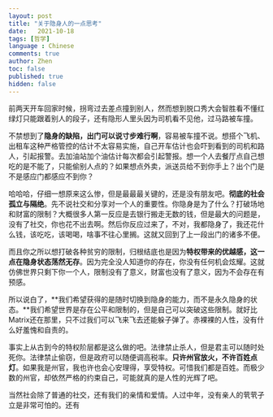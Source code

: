 ```yaml
---
layout: post
title: "关于隐身人的一点思考"
date:   2021-10-18
tags: [哲学]
language : Chinese
comments: true
author: Zhen
toc: false
published: true
hidden: false
---
```

前两天开车回家时候，拐弯过去差点撞到别人，然而想到脱口秀大会智胜看不懂红绿灯只能跟着别人的段子，还有隐形人里头因为司机看不见他，过马路被车撞。

不禁想到了**隐身的缺陷，出门可以说寸步难行啊**，容易被车撞不说。想搭个飞机、出租车这种严格管控的估计不太容易实施，自己开车估计也会吓到看到的司机和路人，引起报警。去加油站加个油估计每次都会引起警报。想一个人去餐厅点自己想吃的是不能了，只能偷别人点的？如果想点外卖，派送员给不到你手上？出个门是不是感应门都感应不到你？

哈哈哈，仔细一想原来这么惨，但是最最最关键的，还是没有朋友吧。**彻底的社会孤立与隔绝**。先不说社交和分享对一个人的重要性。你隐身是为了什么？打破场地和财富的限制？大概很多人第一反应是去银行搬走无数的钱，但是最大的问题是，没有了社交，你也花不出去啊。然后你反应过来了，不对，我都隐身了，我还花什么钱，该吃吃，该喝喝，啥事不往心里搁。这就又回到了上一段出门的诸多不便。

而且你之所以想打破各种贫穷的限制，归根结底也是因为**特权带来的优越感，这一点在隐身状态荡然无存**。因为完全没人知道你的存在，你没有任何机会炫耀。这就仿佛世界只剩下你一个人，限制没有了意义，财富也没有了意义，因为不会存在有预感。

所以说白了，**我们希望获得的是随时切换到隐身的能力，而不是永久隐身的状态。**我们希望世界是存在公平和限制的，但是自己可以突破这些限制。就好比Matrix还在那里，只不过我们可以飞来飞去还能躲子弹了。赤裸裸的人性，没有什么好羞愧和自责的。

事实上从古到今的特权阶层都是这么做的吧。法律禁止杀人，但是君主可以随时处死你。法律禁止偷窃，但是政府可以随便调高税率。**只许州官放火，不许百姓点灯**。如果我是州官，我也许也会心安理得，享受特权。可惜我们都是百姓。而极少数的州官，却依然严格的约束自己，可能就真的是人性的光辉了吧。

当然社会除了普通的社交，还有我们的亲情和爱情。人过中年，没有亲人的茕茕孑立是非常可怕的。还有
<!--stackedit_data:
eyJoaXN0b3J5IjpbLTE0MTMwMDc5NjhdfQ==
-->